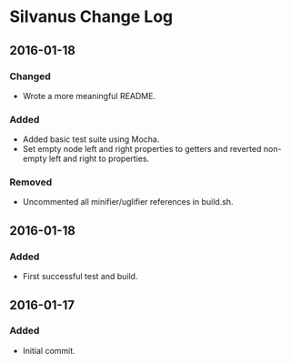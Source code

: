 # Silvanus Change Log

## 2016-01-18

### Changed
- Wrote a more meaningful README.

### Added
- Added basic test suite using Mocha.
- Set empty node left and right properties to getters and reverted non-empty left and right to properties.

### Removed
- Uncommented all minifier/uglifier references in build.sh.

## 2016-01-18

### Added
- First successful test and build.

## 2016-01-17

### Added
- Initial commit.